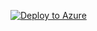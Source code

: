 [![Deploy to Azure](https://aka.ms/deploytoazurebutton)](https://github.com/wagov/WASOCAutomationPlaybook/blob/main/AnonymousIP/PB-TEST-CV.json)
